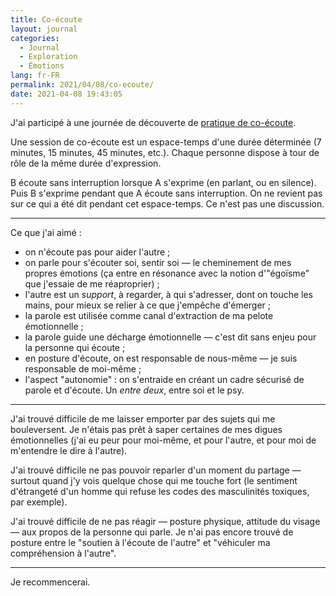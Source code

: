 ```yaml
---
title: Co-écoute
layout: journal
categories:
  - Journal
  - Exploration
  - Émotions
lang: fr-FR
permalink: 2021/04/08/co-ecoute/
date: 2021-04-08 19:43:05
---
```


J'ai participé à une journée de découverte de [pratique de co-écoute](https://unecoecoute.wordpress.com/).

Une session de co-écoute est un espace-temps d'une durée déterminée (7 minutes, 15 minutes, 45 minutes, etc.). Chaque personne dispose à tour de rôle de la même durée d'expression.

B écoute sans interruption lorsque A s'exprime (en parlant, ou en silence). Puis B s'exprime pendant que A écoute sans interruption. On ne revient pas sur ce qui a été dit pendant cet espace-temps. Ce n'est pas une discussion.

---

Ce que j'ai aimé : 

- on n'écoute pas pour aider l'autre ;
- on parle pour s'écouter soi, sentir soi — le cheminement de mes propres émotions (ça entre en résonance avec la notion d'"égoïsme" que j'essaie de me réaproprier) ;
- l'autre est un _support_, à regarder, à qui s'adresser, dont on touche les mains, pour mieux se relier à ce que j'empêche d'émerger ;
- la parole est utilisée comme canal d'extraction de ma pelote émotionnelle ;
- la parole guide une décharge émotionnelle — c'est dit sans enjeu pour la personne qui écoute ;
- en posture d'écoute, on est responsable de nous-même — je suis responsable de moi-même ;
- l'aspect "autonomie" : on s'entraide en créant un cadre sécurisé de parole et d'écoute. Un _entre deux_, entre soi et le psy.

---

J'ai trouvé difficile de me laisser emporter par des sujets qui me bouleversent. Je n'étais pas prêt à saper certaines de mes digues émotionnelles (j'ai eu peur pour moi-même, et pour l'autre, et pour moi de m'entendre le dire à l'autre).

J'ai trouvé difficile ne pas pouvoir reparler d'un moment du partage — surtout quand j'y vois quelque chose qui me touche fort (le sentiment d'étrangeté d'un homme qui refuse les codes des masculinités toxiques, par exemple).

J'ai trouvé difficile de ne pas réagir — posture physique, attitude du visage — aux propos de la personne qui parle. Je n'ai pas encore trouvé de posture entre le "soutien à l'écoute de l'autre" et "véhiculer ma compréhension à l'autre".

---

Je recommencerai.